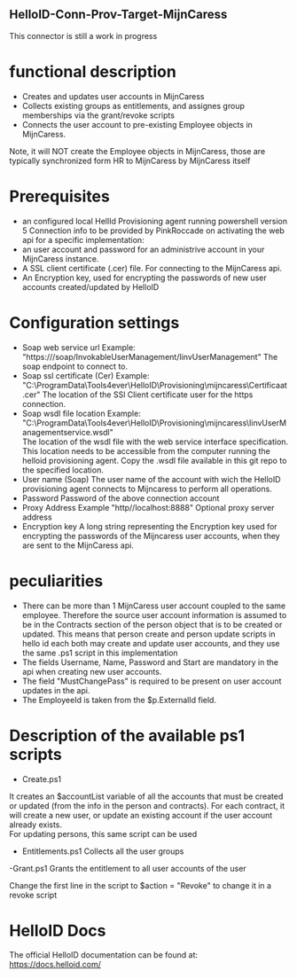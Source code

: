 ## HelloID-Conn-Prov-Target-MijnCaress
This connector is still a work in progress

# functional description

- Creates and updates user accounts in MijnCaress
- Collects existing groups as entitlements, and assignes group memberships via the grant/revoke scripts
- Connects the user account to pre-existing Employee objects in MijnCaress.

Note, it will NOT create the Employee objects in MijnCaress, those are typically synchronized form HR to MijnCaress by MijnCaress itself



# Prerequisites
- an configured local HellId Provisioning agent running powershell version 5
Connection info to be provided by PinkRoccade on activating the web api for a specific implementation:
- an user account and password for an administrive account in your MijnCaress instance. 
- A SSL client certificate (.cer) file. For connecting to the MijnCaress api.
- An Encryption key, used for encrypting the passwords of new user accounts created/updated by HelloID  

# Configuration settings

- Soap web service url 
    Example:  "https://<root url>/soap/InvokableUserManagement/IinvUserManagement"
    The soap endpoint to connect to.
- Soap ssl certificate (Cer) 
    Example: "C:\ProgramData\Tools4ever\HelloID\Provisioning\mijncaress\Certificaat.cer"
    The location of the SSl Client certificate user for the https connection.
- Soap wsdl file location
    Example: "C:\ProgramData\Tools4ever\HelloID\Provisioning\mijncaress\IinvUserManagementservice.wsdl"      
    The location of the wsdl file with the web service interface specification.  This location needs to be accessible from the computer running the helloid provisioning agent. Copy the .wsdl file available in this git repo to the specified location.
- User name (Soap) 
    The user name of the account with wich the HelloID provisioning agent connects to Mijncaress to perform all operations.  
- Password
    Password of the above connection account
- Proxy Address
    Example "http//localhost:8888"
    Optional proxy server address
- Encryption key
     A long string representing the Encryption key used for encrypting the passwords of the Mijncaress user accounts, when they are sent to the MijnCaress api.  


# peculiarities

- There can be more than 1 MijnCaress user account coupled to the same employee. Therefore the source user account information is assumed to be in the Contracts  section of the person object that is to be created or updated.
This means that person create and person update scripts in hello id each both may create and update user accounts, and they use the same .ps1 script in this implementation
- The fields Username, Name, Password and Start are mandatory in the api when creating new user accounts.
- The field "MustChangePass" is required to be present on user account updates in the api.
- The EmployeeId is taken from the $p.ExternalId field.

# Description of the available ps1 scripts

- Create.ps1

It creates an $accountList variable of all the accounts that must be created or updated (from the info in the person and contracts).  For each contract, it will create a new user, or update an existing account if the user account already exists.  
For updating persons, this same script can be used 

- Entitlements.ps1
Collects all the user groups

-Grant.ps1
Grants the entitlement to all user accounts of the user

Change the first line in the script to  $action = "Revoke"  to change it in a revoke script

# HelloID Docs
The official HelloID documentation can be found at: https://docs.helloid.com/
